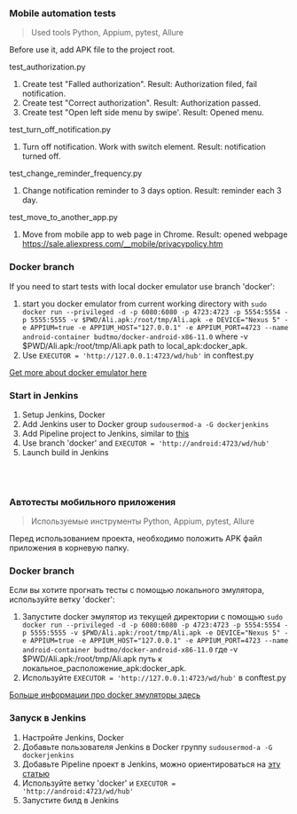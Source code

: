### Mobile automation tests
> Used tools Python, Appium, pytest, Allure

Before use it, add APK file to the project root.

test_authorization.py
1. Create test "Falled authorization". Result: Authorization filed, fail notification.
2. Create test "Correct authorization". Result: Authorization passed.
3. Create test "Open left side menu by swipe'. Result: Opened menu.

test_turn_off_notification.py
1. Turn off notification. Work with switch element. Result: notification turned off.

test_change_reminder_frequency.py
1.  Change notification reminder to 3 days option. Result: reminder each 3 day.

test_move_to_another_app.py
1. Move from mobile app to web page in Chrome. Result: opened webpage https://sale.aliexpress.com/__mobile/privacypolicy.htm


### Docker branch

If you need to start tests with local docker emulator use branch 'docker': 
1. start you docker emulator from current working directory with
```sudo docker run --privileged -d -p 6080:6080 -p 4723:4723 -p 5554:5554 -p 5555:5555 -v $PWD/Ali.apk:/root/tmp/Ali.apk -e DEVICE="Nexus 5" -e APPIUM=true -e APPIUM_HOST="127.0.0.1" -e APPIUM_PORT=4723 --name android-container budtmo/docker-android-x86-11.0```
where -v $PWD/Ali.apk:/root/tmp/Ali.apk path to local_apk:docker_apk. 
2. Use ```EXECUTOR = 'http://127.0.0.1:4723/wd/hub'``` in conftest.py

[Get more about docker emulator here](https://github.com/budtmo/docker-android)
### Start in Jenkins
1. Setup Jenkins, Docker
2. Add Jenkins user to Docker group ```sudousermod-a -G dockerjenkins```
3. Add Pipeline project to Jenkins, similar to [this](https://habr.com/ru/company/simbirsoft/blog/597703/)
4. Use branch 'docker' and ```EXECUTOR = 'http://android:4723/wd/hub'```
5. Launch build in Jenkins

<br>
<br>

### Автотесты мобильного приложения
> Используемые инструменты Python, Appium, pytest, Allure

Перед использованием проекта, необходимо положить APK файл приложения в корневую папку.


### Docker branch

Если вы хотите прогнать тесты с помощью локального эмулятора, используйте ветку 'docker': 
1. Запустите docker эмулятор из текущей директории с помощью
```sudo docker run --privileged -d -p 6080:6080 -p 4723:4723 -p 5554:5554 -p 5555:5555 -v $PWD/Ali.apk:/root/tmp/Ali.apk -e DEVICE="Nexus 5" -e APPIUM=true -e APPIUM_HOST="127.0.0.1" -e APPIUM_PORT=4723 --name android-container budtmo/docker-android-x86-11.0```
где -v $PWD/Ali.apk:/root/tmp/Ali.apk путь к локальное_расположение_apk:docker_apk. 
2. Используйте ```EXECUTOR = 'http://127.0.0.1:4723/wd/hub'``` в conftest.py

[Больше информации про docker эмуляторы здесь](https://github.com/budtmo/docker-android)
### Запуск в Jenkins
1. Настройте Jenkins, Docker
2. Добавьте пользователя Jenkins в Docker группу ```sudousermod-a -G dockerjenkins```
3. Добавьте Pipeline проект в Jenkins, можно ориентироваться на [эту статью](https://habr.com/ru/company/simbirsoft/blog/597703/)
4. Используйте ветку 'docker' и ```EXECUTOR = 'http://android:4723/wd/hub'```
5. Запустите билд в Jenkins
